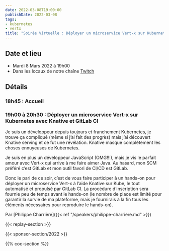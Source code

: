 ```yaml
---
date: 2022-03-08T19:00:00
publishDate: 2022-03-08
tags:
- kubernetes
- vertx
title: "Soirée Virtuelle : Déployer un microservice Vert-x sur Kubernetes avec Knative et GitLab CI"
---
```

## Date et lieu

* Mardi 8 Mars 2022 à 19h00
* Dans les locaux de notre chaîne [Twitch](https://www.twitch.tv/parisjug)

## Détails

### 18h45 : Accueil

### 19h00 à 20h30 : Déployer un microservice Vert-x sur Kubernetes avec Knative et GitLab CI

Je suis un développeur depuis toujours et franchement Kubernetes, je trouve ça compliqué (même si j’ai fait des progrès) mais j’ai découvert Knative serving et ce fut une révélation. Knative masque complètement les choses ennuyeuses de Kubernetes.

Je suis en plus un développeur JavaScript (OMG!!!), mais je vis le parfait amour avec Vert-x qui arrive à me faire aimer Java. Au hasard, mon SCM préféré c’est GitLab et mon outil favori de CI/CD est GitLab.

Donc le pari de ce soir, c’est de vous faire participer à un hands-on pour déployer un microservice Vert-x à l’aide Knative sur Kube, le tout automatisé et propulsé par GitLab CI. La procédure d’inscription sera fournie peu de temps avant le hands-on (le nombre de place est limité pour garantir la survie de ma plateforme, mais je fournirais à la fin tous les éléments nécessaires pour reproduire le hands-on).

Par [Philippe Charrière]({{< ref "/speakers/philippe-charriere.md" >}})

{{< replay-section >}}

{{< sponsor-section/2022 >}}

{{% coc-section %}}
